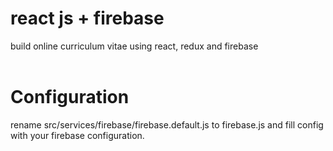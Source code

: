 # react js + firebase

build online curriculum vitae using react, redux and firebase <br>
<br>

# Configuration
rename src/services/firebase/firebase.default.js to firebase.js
and fill config with your firebase configuration.
